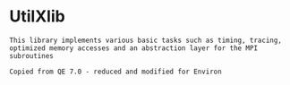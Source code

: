 # UtilXlib

    This library implements various basic tasks such as timing, tracing,
    optimized memory accesses and an abstraction layer for the MPI subroutines

    Copied from QE 7.0 - reduced and modified for Environ
